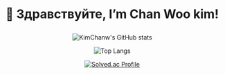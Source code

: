 
<div align=center> 
  <h1>
    
  👋 Здравствуйте, I’m Chan Woo kim!
    
  </h1>
</div>


<div align=center> 
  
  ![KimChanw's GitHub stats](https://github-readme-stats.vercel.app/api?username=KimChanw&show_icons=true&theme=cobalt)
  
</div>

<div align=center> 

  ![Top Langs](https://github-readme-stats.vercel.app/api/top-langs/?username=KimChanw&layout=compact&theme=cobalt)
 
</div>

  
<div align=center> 

  [![Solved.ac Profile](http://mazassumnida.wtf/api/v2/generate_badge?boj=chanwoo0628)](https://solved.ac/chanwoo0628)

</div>
